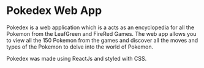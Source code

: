 # Pokedex Web App

Pokedex is a web application which is a acts as an encyclopedia for all the Pokemon from the LeafGreen and FireRed Games. The web app allows you to view all the 150 Pokemon from the games and discover all the moves and types of the Pokemon to delve into the world of Pokemon.

Pokedex was made using ReactJs and styled with CSS.
